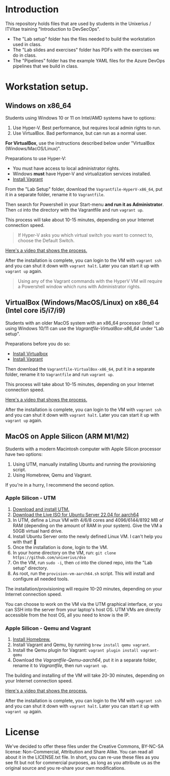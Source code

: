 # Introduction

This repository holds files that are used by students in the Unixerius / ITVitae training "Introduction to DevSecOps". 

* The "Lab setup" folder has the files needed to build the workstation used in class.
* The "Lab slides and exercises" folder has PDFs with the exercises we do in class.
* The "Pipelines" folder has the example YAML files for the Azure DevOps pipelines that we build in class.


# Workstation setup.

## Windows on x86_64

Students using Windows 10 or 11 on Intel/AMD systems have to options:

1. Use Hyper-V. Best performance, but requires local admin rights to run.
2. Use VirtualBox. Bad performance, but can run as a normal user.

**For VirtualBox**, use the instructions described below under "VirtualBox (Windows/MacOS/Linux)".

Preparations to use Hyper-V:

* You must have access to local administrator rights. 
* Windows **must** have Hyper-V and virtualization services installed.
* [Install Vagrant](https://developer.hashicorp.com/vagrant/downloads?product_intent=vagrant)

From the "Lab Setup" folder, download the `Vagrantfile-HyperV-x86_64`, put it in a separate folder, rename it to `Vagrantfile`. 

Then search for Powershell in your Start-menu **and run it as Administrator**. Then `cd` into the directory with the Vagrantfile and run `vagrant up`.

This process will take about 10-15 minutes, depending on your Internet connection speed.

> If Hyper-V asks you which virtual switch you want to connect to, choose the Default Switch.

[Here's a video that shows the process.](https://www.youtube.com/watch?v=DsEdfCggXlQ)

After the installation is complete, you can login to the VM with `vagrant ssh` and you can shut it down with `vagrant halt`. Later you can start it up with `vagrant up` again.

> Using any of the Vagrant commands with the HyperV VM will require a Powershell window which runs with Administrator rights.


## VirtualBox (Windows/MacOS/Linux) on x86_64 (Intel core i5/i7/i9)

Students with an older MacOS system with an x86_64 processor (Intel) or using Windows 10/11 can use the *Vagrantfile-VirtualBox-x86_64* under "Lab setup".

Preparations before you do so:

* [Install Virtualbox](https://virtualbox.org)
* [Install Vagrant](https://developer.hashicorp.com/vagrant/downloads?product_intent=vagrant)

Then download the `Vagrantfile-VirtualBox-x86_64`, put it in a separate folder, rename it to `Vagrantfile` and run `vagrant up`.

This process will take about 10-15 minutes, depending on your Internet connection speed.

[Here's a video that shows the process.](https://www.youtube.com/watch?v=DsEdfCggXlQ)

After the installation is complete, you can login to the VM with `vagrant ssh` and you can shut it down with `vagrant halt`. Later you can start it up with `vagrant up` again.


## MacOS on Apple Silicon (ARM M1/M2)

Students with a modern Macintosh computer with Apple Silicon processor have two options:

1. Using UTM, manually installing Ubuntu and running the provisioning script.
2. Using Homebrew, Qemu and Vagrant.

If you're in a hurry, I recommend the second option. 


### Apple Silicon - UTM

1. [Download and install UTM.](https://mac.getutm.app)
2. [Download the Live ISO for Ubuntu Server 22.04 for aarch64](https://cdimage.ubuntu.com/releases/22.04/release/ubuntu-22.04.2-live-server-arm64.iso)
3. In UTM, define a Linux VM with 4/6/8 cores and 4096/6144/8192 MB of RAM (depending on the amount of RAM in your system). Give the VM a 50GB virtual hard drive.
4. Install Ubuntu Server onto the newly defined Linux VM. I can't help you with that! 🥸
5. Once the installation is done, login to the VM.
6. In your home directory on the VM, run: `git clone https://github.com/unixerius/dso`
7. On the VM, run `sudo -i`, then `cd` into the cloned repo, into the "Lab setup" directory.
8. As root, run the `provision-vm-aarch64.sh` script. This will install and configure all needed tools.

The installation/provisioning will require 10-20 minutes, depending on your Internet connection speed.

You can choose to work on the VM via the UTM graphical interface, or you can SSH into the server from your laptop's host OS. UTM VMs are directly accessible from the host OS, all you need to know is the IP.


### Apple Silicon - Qemu and Vagrant

1. [Install Homebrew.](https://brew.sh)
2. Install Vagrant and Qemu, by running `brew install qemu vagrant`.
3. Install the Qemu plugin for Vagrant: `vagrant plugin install vagrant-qemu`
4. Download the *Vagrantfile-Qemu-aarch64*, put it in a separate folder, rename it to *Vagrantfile*, then run `vagrant up`.

The building and installing of the VM will take 20-30 minutes, depending on your Internet connection speed.

[Here's a video that shows the process.](https://www.youtube.com/watch?v=DsEdfCggXlQ)

After the installation is complete, you can login to the VM with `vagrant ssh` and you can shut it down with `vagrant halt`. Later you can start it up with `vagrant up` again.


# License

We've decided to offer these files under the Creative Commons, BY-NC-SA license: Non-Commercial, Attribution and Share Alike. You can read all about it in the LICENSE.txt file. In short, you can re-use these files as you see fit but not for commercial purposes, as long as you attribute us as the original source and you re-share your own modifications. 
